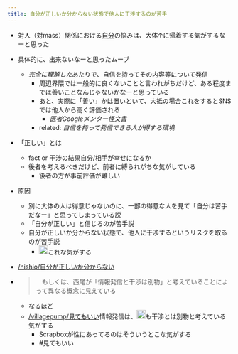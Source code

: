 ```yaml
---
title: 自分が正しいか分からない状態で他人に干渉するのが苦手
---
```


* 対人（対mass）関係における[自分](%E8%87%AA%E5%88%86.md)の悩みは、大体↑に帰着する気がするなーと思った

* 具体的に、出来ないなーと思ったムーブ
  
  * *完全に理解した*あたりで、自信を持ってその内容等について発信
    * 周辺界隈では一般的に良くないことと言われがちだけど、ある程度までは善いことなんじゃないかなーと思っている
    * あと、実際に「善い」かは置いといて、大抵の場合これをするとSNSでは他人から高く評価される
      * *医者Googleメンター怪文書*
    * related: *自信を持って発信できる人が得する環境*
* 「正しい」とは
  
  * fact or 干渉の結果自分/相手が幸せになるか
  * 後者を考えるべきだけど、前者に縛られがちな気がしている
    * 後者の方が事前評価が難しい
* 原因
  
  * 別に大体の人は得意じゃないのに、一部の得意な人を見て「自分は苦手だなー」と思ってしまっている説
  * 「自分が正しい」と信じるのが苦手説
  * 自分が正しいか分からない状態で、他人に干渉するというリスクを取るのが苦手説
    * <img src='https://scrapbox.io/api/pages/blu3mo-public/blu3mo/icon' alt='blu3mo.icon' height="19.5"/>これな気がする
* [/nishio/自分が正しいか分からない](https://scrapbox.io/nishio/自分が正しいか分からない)

* 
   > 
   > 　もしくは、西尾が「情報発信と干渉は別物」と考えていることによって異なる概念に見えている
  
  * なるほど
  * [/villagepump/見てもいい](https://scrapbox.io/villagepump/見てもいい)情報発信は、<img src='https://scrapbox.io/api/pages/blu3mo-public/blu3mo/icon' alt='blu3mo.icon' height="19.5"/>も干渉とは別物と考えている気がする
    * Scrapboxが性にあってるのはそういうとこな気がする
    * \#見てもいい
